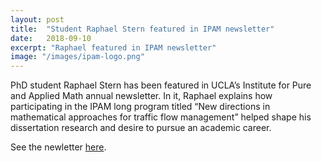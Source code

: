 ```yaml
---
layout: post
title:  "Student Raphael Stern featured in IPAM newsletter"
date:   2018-09-10
excerpt: "Raphael featured in IPAM newsletter"
image: "/images/ipam-logo.png"
---
```


PhD student Raphael Stern has been featured in UCLA’s Institute for Pure and Applied Math annual newsletter. In it, Raphael explains how participating in the IPAM long program titled “New directions in mathematical approaches for traffic flow management” helped shape his dissertation research and desire to pursue an academic career.

See the newletter [here](https://www.ipam.ucla.edu/ipam-newsletter/ipam-presents-its-annual-newsletter-for-2018/).
